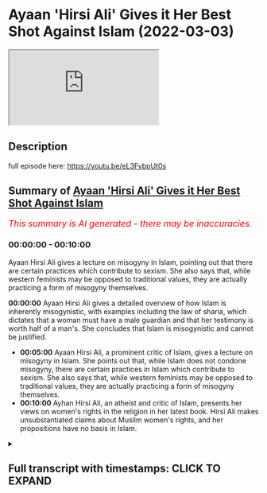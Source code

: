 # Ayaan 'Hirsi Ali' Gives it Her Best Shot Against Islam (2022-03-03)

<iframe loading='lazy' allow='autoplay' src='https://www.youtube.com/embed/HuoZtJIRM3s'></iframe>

## Description

full episode here: https://youtu.be/eL3FybpUt0s

## Summary of [Ayaan 'Hirsi Ali' Gives it Her Best Shot Against Islam](https://www.youtube.com/watch?v=HuoZtJIRM3s)


*<span style="color:red; font-size:125%">This summary is AI generated - there may be inaccuracies</span>. [](/)*

### <a onclick="modifyYTiframeseektime('0')">00:00:00</a> - <a onclick="modifyYTiframeseektime('600')">00:10:00</a>

Ayaan Hirsi Ali gives a lecture on misogyny in Islam, pointing out that there are certain practices which contribute to sexism. She also says that, while western feminists may be opposed to traditional values, they are actually practicing a form of misogyny themselves.

**<a onclick="modifyYTiframeseektime('0')">00:00:00</a>** Ayaan Hirsi Ali gives a detailed overview of how Islam is inherently misogynistic, with examples including the law of sharia, which dictates that a woman must have a male guardian and that her testimony is worth half of a man's. She concludes that Islam is misogynistic and cannot be justified.
* **<a onclick="modifyYTiframeseektime('300')">00:05:00</a>** Ayaan Hirsi Ali, a prominent critic of Islam, gives a lecture on misogyny in Islam. She points out that, while Islam does not condone misogyny, there are certain practices in Islam which contribute to sexism. She also says that, while western feminists may be opposed to traditional values, they are actually practicing a form of misogyny themselves.
* **<a onclick="modifyYTiframeseektime('600')">00:10:00</a>** Ayhan Hirsi Ali, an atheist and critic of Islam, presents her views on women's rights in the religion in her latest book. Hirsi Ali makes unsubstantiated claims about Muslim women's rights, and her propositions have no basis in Islam.

<details><summary><h2>Full transcript with timestamps: CLICK TO EXPAND</h2></summary>

<a onclick="modifyYTiframeseektime('0')">0:00:00</a> okay thank you in in your experience  
<a onclick="modifyYTiframeseektime('5')">0:00:05</a> is is islam innately misogynistic  
<a onclick="modifyYTiframeseektime('9')">0:00:09</a> the answer to that unfortunately is a  
<a onclick="modifyYTiframeseektime('11')">0:00:11</a> clear cut yes  
<a onclick="modifyYTiframeseektime('13')">0:00:13</a> okay islam is misogynistic in its  
<a onclick="modifyYTiframeseektime('16')">0:00:16</a> approach to women i know that by saying  
<a onclick="modifyYTiframeseektime('18')">0:00:18</a> this  
<a onclick="modifyYTiframeseektime('20')">0:00:20</a> i  
<a onclick="modifyYTiframeseektime('20')">0:00:20</a> offend a lot of people i know that  
<a onclick="modifyYTiframeseektime('23')">0:00:23</a> people's feelings get hurt the feelings  
<a onclick="modifyYTiframeseektime('25')">0:00:25</a> of muslims i know that that is the case  
<a onclick="modifyYTiframeseektime('28')">0:00:28</a> but setting feelings aside and just  
<a onclick="modifyYTiframeseektime('30')">0:00:30</a> looking objectively as what it is  
<a onclick="modifyYTiframeseektime('35')">0:00:35</a> that islam says about women  
<a onclick="modifyYTiframeseektime('38')">0:00:38</a> and  
<a onclick="modifyYTiframeseektime('39')">0:00:39</a> where it positions us  
<a onclick="modifyYTiframeseektime('42')">0:00:42</a> the answer is yes it is misogynistic  
<a onclick="modifyYTiframeseektime('45')">0:00:45</a> and i'll give you a few examples that  
<a onclick="modifyYTiframeseektime('48')">0:00:48</a> would be good yeah  
<a onclick="modifyYTiframeseektime('49')">0:00:49</a> and i think the best example  
<a onclick="modifyYTiframeseektime('51')">0:00:51</a> because it's so factual  
<a onclick="modifyYTiframeseektime('53')">0:00:53</a> is the law sharia law islamic law  
<a onclick="modifyYTiframeseektime('56')">0:00:56</a> islamic law declares  
<a onclick="modifyYTiframeseektime('59')">0:00:59</a> that a woman has to have a male guardian  
<a onclick="modifyYTiframeseektime('62')">0:01:02</a> at all times  
<a onclick="modifyYTiframeseektime('63')">0:01:03</a> that's not required of males  
<a onclick="modifyYTiframeseektime('66')">0:01:06</a> in sharia law a man is permitted to have  
<a onclick="modifyYTiframeseektime('68')">0:01:08</a> four wives  
<a onclick="modifyYTiframeseektime('70')">0:01:10</a> she's not permitted to have four  
<a onclick="modifyYTiframeseektime('71')">0:01:11</a> husbands  
<a onclick="modifyYTiframeseektime('73')">0:01:13</a> in islamic law in sharia law  
<a onclick="modifyYTiframeseektime('76')">0:01:16</a> a woman's testimony in court is worth  
<a onclick="modifyYTiframeseektime('79')">0:01:19</a> half  
<a onclick="modifyYTiframeseektime('80')">0:01:20</a> of that of a man it's not the other way  
<a onclick="modifyYTiframeseektime('83')">0:01:23</a> around  
<a onclick="modifyYTiframeseektime('86')">0:01:26</a> a sister inherits half of what her  
<a onclick="modifyYTiframeseektime('88')">0:01:28</a> brother inherits  
<a onclick="modifyYTiframeseektime('91')">0:01:31</a> wow  
<a onclick="modifyYTiframeseektime('92')">0:01:32</a> and  
<a onclick="modifyYTiframeseektime('93')">0:01:33</a> this goes on and on and i think to be  
<a onclick="modifyYTiframeseektime('97')">0:01:37</a> because these basic tenets of law  
<a onclick="modifyYTiframeseektime('101')">0:01:41</a> sharia law when they're implemented and  
<a onclick="modifyYTiframeseektime('104')">0:01:44</a> where they're implemented  
<a onclick="modifyYTiframeseektime('106')">0:01:46</a> you see a huge difference between the  
<a onclick="modifyYTiframeseektime('108')">0:01:48</a> way men and women are treated girls and  
<a onclick="modifyYTiframeseektime('110')">0:01:50</a> boys are treated and i would say that is  
<a onclick="modifyYTiframeseektime('114')">0:01:54</a> misogyny  
<a onclick="modifyYTiframeseektime('117')">0:01:57</a> and  
<a onclick="modifyYTiframeseektime('118')">0:01:58</a> because i'm not i'm not that familiar  
<a onclick="modifyYTiframeseektime('120')">0:02:00</a> with  
<a onclick="modifyYTiframeseektime('122')">0:02:02</a> islam is sharia law something that's in  
<a onclick="modifyYTiframeseektime('124')">0:02:04</a> the quran directly  
<a onclick="modifyYTiframeseektime('127')">0:02:07</a> sharia law is derived from the quran and  
<a onclick="modifyYTiframeseektime('129')">0:02:09</a> from the teachings of the prophet  
<a onclick="modifyYTiframeseektime('131')">0:02:11</a> muhammad the prophet muhammad is the  
<a onclick="modifyYTiframeseektime('132')">0:02:12</a> founder of islam  
<a onclick="modifyYTiframeseektime('134')">0:02:14</a> and his legacy is a body of law and  
<a onclick="modifyYTiframeseektime('138')">0:02:18</a> norms  
<a onclick="modifyYTiframeseektime('140')">0:02:20</a> that are implemented where there is a  
<a onclick="modifyYTiframeseektime('142')">0:02:22</a> theocracy like saudi arabia or iran or  
<a onclick="modifyYTiframeseektime('144')">0:02:24</a> any of the other societies that try  
<a onclick="modifyYTiframeseektime('148')">0:02:28</a> to establish  
<a onclick="modifyYTiframeseektime('151')">0:02:31</a> legal systems that are based on islam  
<a onclick="modifyYTiframeseektime('155')">0:02:35</a> so another example on the misogyny side  
<a onclick="modifyYTiframeseektime('158')">0:02:38</a> is  
<a onclick="modifyYTiframeseektime('159')">0:02:39</a> women are expected  
<a onclick="modifyYTiframeseektime('162')">0:02:42</a> to cover their bodies and there is some  
<a onclick="modifyYTiframeseektime('164')">0:02:44</a> kind of discussion on how much of that  
<a onclick="modifyYTiframeseektime('167')">0:02:47</a> in some cases they let you show their  
<a onclick="modifyYTiframeseektime('169')">0:02:49</a> face and the hands  
<a onclick="modifyYTiframeseektime('171')">0:02:51</a> and in extreme cases you have to be  
<a onclick="modifyYTiframeseektime('173')">0:02:53</a> covered from head to toe  
<a onclick="modifyYTiframeseektime('175')">0:02:55</a> and confined to the house  
<a onclick="modifyYTiframeseektime('179')">0:02:59</a> your male guardian  
<a onclick="modifyYTiframeseektime('181')">0:03:01</a> chooses or at least you need his  
<a onclick="modifyYTiframeseektime('183')">0:03:03</a> endorsements to marry someone else and  
<a onclick="modifyYTiframeseektime('186')">0:03:06</a> all of this  
<a onclick="modifyYTiframeseektime('187')">0:03:07</a> is  
<a onclick="modifyYTiframeseektime('189')">0:03:09</a> in uh based in sharia law if you're a  
<a onclick="modifyYTiframeseektime('191')">0:03:11</a> woman and you're not happy in a marriage  
<a onclick="modifyYTiframeseektime('193')">0:03:13</a> it's almost difficult almost impossible  
<a onclick="modifyYTiframeseektime('196')">0:03:16</a> to divorce your husband uh and  
<a onclick="modifyYTiframeseektime('199')">0:03:19</a> the other way around for a man to  
<a onclick="modifyYTiframeseektime('201')">0:03:21</a> divorce his wife all he has to say is  
<a onclick="modifyYTiframeseektime('203')">0:03:23</a> declare in front of two witnesses three  
<a onclick="modifyYTiframeseektime('205')">0:03:25</a> times that he divorces his wife and  
<a onclick="modifyYTiframeseektime('208')">0:03:28</a> that's done so  
<a onclick="modifyYTiframeseektime('209')">0:03:29</a> on the question is islam misogynistic  
<a onclick="modifyYTiframeseektime('212')">0:03:32</a> i think these facts speak for themselves  
<a onclick="modifyYTiframeseektime('216')">0:03:36</a> uh is islam inherently misogynistic  
<a onclick="modifyYTiframeseektime('219')">0:03:39</a> well first and foremost of course  
<a onclick="modifyYTiframeseektime('223')">0:03:43</a> there are misogyny needs to be defined  
<a onclick="modifyYTiframeseektime('225')">0:03:45</a> because if it's defined definitionally  
<a onclick="modifyYTiframeseektime('227')">0:03:47</a> as it is in the kind of dictionary the  
<a onclick="modifyYTiframeseektime('229')">0:03:49</a> hatred of women then the answer is very  
<a onclick="modifyYTiframeseektime('230')">0:03:50</a> clearly no because the quran very  
<a onclick="modifyYTiframeseektime('232')">0:03:52</a> clearly states  
<a onclick="modifyYTiframeseektime('234')">0:03:54</a> in more than one verse you know in  
<a onclick="modifyYTiframeseektime('235')">0:03:55</a> chapter three verse 195 in the la liga  
<a onclick="modifyYTiframeseektime('241')">0:04:01</a> god does not let to waste any action of  
<a onclick="modifyYTiframeseektime('244')">0:04:04</a> any doer among you men or women and that  
<a onclick="modifyYTiframeseektime('246')">0:04:06</a> both of you are from one another  
<a onclick="modifyYTiframeseektime('249')">0:04:09</a> that uh in chapter 33 verse 35  
<a onclick="modifyYTiframeseektime('252')">0:04:12</a> the believing men and the believing  
<a onclick="modifyYTiframeseektime('253')">0:04:13</a> women and the you know and so on and it  
<a onclick="modifyYTiframeseektime('255')">0:04:15</a> mentions  
<a onclick="modifyYTiframeseektime('256')">0:04:16</a> a list of attributes mentioning men and  
<a onclick="modifyYTiframeseektime('258')">0:04:18</a> women specifically and then says that  
<a onclick="modifyYTiframeseektime('261')">0:04:21</a> god has prepared for them a reward in  
<a onclick="modifyYTiframeseektime('263')">0:04:23</a> fact the quran explicitly mentions that  
<a onclick="modifyYTiframeseektime('265')">0:04:25</a> we cannot have hatred towards any  
<a onclick="modifyYTiframeseektime('267')">0:04:27</a> believer because it's mentioned in  
<a onclick="modifyYTiframeseektime('269')">0:04:29</a> chapter 59 of the quran  
<a onclick="modifyYTiframeseektime('274')">0:04:34</a> god do not put any hatred to the  
<a onclick="modifyYTiframeseektime('276')">0:04:36</a> believers in our hearts and that of  
<a onclick="modifyYTiframeseektime('278')">0:04:38</a> course includes women as well so from  
<a onclick="modifyYTiframeseektime('280')">0:04:40</a> that perspective it's impossible to  
<a onclick="modifyYTiframeseektime('281')">0:04:41</a> postulate it is  
<a onclick="modifyYTiframeseektime('283')">0:04:43</a> impossible to postulate that islam  
<a onclick="modifyYTiframeseektime('285')">0:04:45</a> is misogynistic from that definitional  
<a onclick="modifyYTiframeseektime('287')">0:04:47</a> perspective but what we will say is of  
<a onclick="modifyYTiframeseektime('289')">0:04:49</a> course misogyny is a label that is  
<a onclick="modifyYTiframeseektime('292')">0:04:52</a> used haphazardly and arbitrarily between  
<a onclick="modifyYTiframeseektime('294')">0:04:54</a> people in the west in discourses to mean  
<a onclick="modifyYTiframeseektime('297')">0:04:57</a> different things so of course  
<a onclick="modifyYTiframeseektime('298')">0:04:58</a> neoconservatives or people that are more  
<a onclick="modifyYTiframeseektime('300')">0:05:00</a> right-wing or alt-right are  
<a onclick="modifyYTiframeseektime('302')">0:05:02</a> accused themselves of being misogynistic  
<a onclick="modifyYTiframeseektime('304')">0:05:04</a> to uh by um third-wave feminists and so  
<a onclick="modifyYTiframeseektime('307')">0:05:07</a> on and so it really depends on who is  
<a onclick="modifyYTiframeseektime('310')">0:05:10</a> the one making the claim and what the  
<a onclick="modifyYTiframeseektime('312')">0:05:12</a> robust definition that they have of  
<a onclick="modifyYTiframeseektime('314')">0:05:14</a> misogyny is sometimes that can be  
<a onclick="modifyYTiframeseektime('316')">0:05:16</a> ideologically um  
<a onclick="modifyYTiframeseektime('318')">0:05:18</a> kind of inspired in the case of  
<a onclick="modifyYTiframeseektime('320')">0:05:20</a> third-wave feminists i would say it  
<a onclick="modifyYTiframeseektime('322')">0:05:22</a> certainly is that's why unfortunately  
<a onclick="modifyYTiframeseektime('324')">0:05:24</a> uh even your father has been accused of  
<a onclick="modifyYTiframeseektime('326')">0:05:26</a> misogyny i mean people in in in the west  
<a onclick="modifyYTiframeseektime('329')">0:05:29</a> uh credible intellectuals and academics  
<a onclick="modifyYTiframeseektime('331')">0:05:31</a> have been accused of misogyny just  
<a onclick="modifyYTiframeseektime('333')">0:05:33</a> because they believe in a traditional uh  
<a onclick="modifyYTiframeseektime('336')">0:05:36</a> value of traditional values of family  
<a onclick="modifyYTiframeseektime('338')">0:05:38</a> system a complementarian family system  
<a onclick="modifyYTiframeseektime('341')">0:05:41</a> and for this reason the accused of  
<a onclick="modifyYTiframeseektime('343')">0:05:43</a> misogyny but one has to say this and i  
<a onclick="modifyYTiframeseektime('345')">0:05:45</a> think this is very important michaela  
<a onclick="modifyYTiframeseektime('347')">0:05:47</a> that we believe that there is an  
<a onclick="modifyYTiframeseektime('349')">0:05:49</a> equality of value between men and women  
<a onclick="modifyYTiframeseektime('351')">0:05:51</a> we do believe that there is an equality  
<a onclick="modifyYTiframeseektime('353')">0:05:53</a> of value between men and women the  
<a onclick="modifyYTiframeseektime('354')">0:05:54</a> prophet himself muhammad he said  
<a onclick="modifyYTiframeseektime('358')">0:05:58</a> that certainly men are equal to women  
<a onclick="modifyYTiframeseektime('361')">0:06:01</a> in front of the law that is the general  
<a onclick="modifyYTiframeseektime('363')">0:06:03</a> rule that is a statement of the prophet  
<a onclick="modifyYTiframeseektime('364')">0:06:04</a> muhammad however  
<a onclick="modifyYTiframeseektime('366')">0:06:06</a> we do believe in exceptions and we don't  
<a onclick="modifyYTiframeseektime('368')">0:06:08</a> believe that equality of value means  
<a onclick="modifyYTiframeseektime('370')">0:06:10</a> identicality and roles  
<a onclick="modifyYTiframeseektime('372')">0:06:12</a> and so of course people that are  
<a onclick="modifyYTiframeseektime('373')">0:06:13</a> detractors from the other side  
<a onclick="modifyYTiframeseektime('375')">0:06:15</a> like the academic charlatan ayan mcgann  
<a onclick="modifyYTiframeseektime('378')">0:06:18</a> actually means refugee in the somali  
<a onclick="modifyYTiframeseektime('380')">0:06:20</a> language of course an ironic reminder to  
<a onclick="modifyYTiframeseektime('382')">0:06:22</a> herself  
<a onclick="modifyYTiframeseektime('383')">0:06:23</a> she would say that islam is misogynistic  
<a onclick="modifyYTiframeseektime('385')">0:06:25</a> because of practices such as polygyny  
<a onclick="modifyYTiframeseektime('388')">0:06:28</a> which means that a man can marry more  
<a onclick="modifyYTiframeseektime('389')">0:06:29</a> than one wife and that is a practice  
<a onclick="modifyYTiframeseektime('391')">0:06:31</a> that muslims believe in  
<a onclick="modifyYTiframeseektime('392')">0:06:32</a> all practices such as that muslim men  
<a onclick="modifyYTiframeseektime('395')">0:06:35</a> can marry christian and jewish women of  
<a onclick="modifyYTiframeseektime('397')">0:06:37</a> course that is something that muslim  
<a onclick="modifyYTiframeseektime('399')">0:06:39</a> women cannot do in islam as well  
<a onclick="modifyYTiframeseektime('402')">0:06:42</a> and various other inheritance things or  
<a onclick="modifyYTiframeseektime('404')">0:06:44</a> aspects where there is a differential  
<a onclick="modifyYTiframeseektime('406')">0:06:46</a> there between how men  
<a onclick="modifyYTiframeseektime('408')">0:06:48</a> are treated to women  
<a onclick="modifyYTiframeseektime('410')">0:06:50</a> but we will say that equality of value  
<a onclick="modifyYTiframeseektime('412')">0:06:52</a> does not mean identicality and roles let  
<a onclick="modifyYTiframeseektime('415')">0:06:55</a> me say that one more time equality of  
<a onclick="modifyYTiframeseektime('417')">0:06:57</a> value we believe does not mean  
<a onclick="modifyYTiframeseektime('419')">0:06:59</a> identicality and roles and therefore  
<a onclick="modifyYTiframeseektime('422')">0:07:02</a> just like aristotle said that like  
<a onclick="modifyYTiframeseektime('424')">0:07:04</a> things should be treated like likewise  
<a onclick="modifyYTiframeseektime('426')">0:07:06</a> and that different things should be  
<a onclick="modifyYTiframeseektime('428')">0:07:08</a> treated the same we do believe that  
<a onclick="modifyYTiframeseektime('430')">0:07:10</a> women have a collective female  
<a onclick="modifyYTiframeseektime('432')">0:07:12</a> temperament on certain aspects which  
<a onclick="modifyYTiframeseektime('434')">0:07:14</a> need to be tailored for in legislation  
<a onclick="modifyYTiframeseektime('436')">0:07:16</a> which need to be tailored for in social  
<a onclick="modifyYTiframeseektime('438')">0:07:18</a> and political life and so therefore if  
<a onclick="modifyYTiframeseektime('441')">0:07:21</a> someone wants to use second wave  
<a onclick="modifyYTiframeseektime('443')">0:07:23</a> feministic collectivistic discourses to  
<a onclick="modifyYTiframeseektime('445')">0:07:25</a> try and attack the islamic narrative  
<a onclick="modifyYTiframeseektime('447')">0:07:27</a> then they must first establish the  
<a onclick="modifyYTiframeseektime('449')">0:07:29</a> truthfulness and the objective the  
<a onclick="modifyYTiframeseektime('451')">0:07:31</a> objectiveness of second wave feministic  
<a onclick="modifyYTiframeseektime('454')">0:07:34</a> discourses iron hersey's a feminist we  
<a onclick="modifyYTiframeseektime('458')">0:07:38</a> are opposed to feminism when we say that  
<a onclick="modifyYTiframeseektime('459')">0:07:39</a> feminism has now  
<a onclick="modifyYTiframeseektime('461')">0:07:41</a> almost certainly been cracked open as a  
<a onclick="modifyYTiframeseektime('463')">0:07:43</a> false ideology of course i think what i  
<a onclick="modifyYTiframeseektime('466')">0:07:46</a> think i should add to this in addition  
<a onclick="modifyYTiframeseektime('468')">0:07:48</a> to all that was aforementioned that i  
<a onclick="modifyYTiframeseektime('470')">0:07:50</a> and mcgann herself  
<a onclick="modifyYTiframeseektime('473')">0:07:53</a> was embroiled  
<a onclick="modifyYTiframeseektime('474')">0:07:54</a> in the most embarrassing  
<a onclick="modifyYTiframeseektime('477')">0:07:57</a> of public inquiries if you can call that  
<a onclick="modifyYTiframeseektime('479')">0:07:59</a> that whereby she herself was in a  
<a onclick="modifyYTiframeseektime('482')">0:08:02</a> preligious relationship she was a  
<a onclick="modifyYTiframeseektime('484')">0:08:04</a> mistress  
<a onclick="modifyYTiframeseektime('485')">0:08:05</a> she was a mistress to niall ferguson her  
<a onclick="modifyYTiframeseektime('489')">0:08:09</a> husband now and she was doing so at the  
<a onclick="modifyYTiframeseektime('492')">0:08:12</a> dismay of sue douglas who is his ex-wife  
<a onclick="modifyYTiframeseektime('496')">0:08:16</a> and  
<a onclick="modifyYTiframeseektime('497')">0:08:17</a> with the destabilizing effects of course  
<a onclick="modifyYTiframeseektime('500')">0:08:20</a> the destabilizing effect to his family  
<a onclick="modifyYTiframeseektime('503')">0:08:23</a> to lachlan ferguson to phoenix ferguson  
<a onclick="modifyYTiframeseektime('506')">0:08:26</a> the children of nile ferguson  
<a onclick="modifyYTiframeseektime('508')">0:08:28</a> so she attacks poligini in her books but  
<a onclick="modifyYTiframeseektime('511')">0:08:31</a> she practices in her daily life  
<a onclick="modifyYTiframeseektime('514')">0:08:34</a> and so this is  
<a onclick="modifyYTiframeseektime('515')">0:08:35</a> a serious hypocrisy  
<a onclick="modifyYTiframeseektime('517')">0:08:37</a> not just  
<a onclick="modifyYTiframeseektime('519')">0:08:39</a> in that what she does mcgann iron mcgann  
<a onclick="modifyYTiframeseektime('522')">0:08:42</a> but in that which she states as well  
<a onclick="modifyYTiframeseektime('525')">0:08:45</a> so the challenge really is and i will  
<a onclick="modifyYTiframeseektime('528')">0:08:48</a> repeat this if someone wants to quote  
<a onclick="modifyYTiframeseektime('531')">0:08:51</a> aspects of the islamic discourse aspects  
<a onclick="modifyYTiframeseektime('534')">0:08:54</a> of the islamic  
<a onclick="modifyYTiframeseektime('536')">0:08:56</a> jewish prudential tradition  
<a onclick="modifyYTiframeseektime('538')">0:08:58</a> and juxtapose it with the western  
<a onclick="modifyYTiframeseektime('540')">0:09:00</a> discourses especially here we're talking  
<a onclick="modifyYTiframeseektime('542')">0:09:02</a> about second wave feminism and expect  
<a onclick="modifyYTiframeseektime('545')">0:09:05</a> islam to correspond with those they'll  
<a onclick="modifyYTiframeseektime('546')">0:09:06</a> be utterly and bitterly disappointed  
<a onclick="modifyYTiframeseektime('548')">0:09:08</a> because clearly we believe our system is  
<a onclick="modifyYTiframeseektime('550')">0:09:10</a> superior we believe the system is  
<a onclick="modifyYTiframeseektime('552')">0:09:12</a> failing we believe that  
<a onclick="modifyYTiframeseektime('554')">0:09:14</a> nuclear households are being destroyed  
<a onclick="modifyYTiframeseektime('556')">0:09:16</a> in the west we believe that you've got  
<a onclick="modifyYTiframeseektime('558')">0:09:18</a> it wrong we believe that we've got it  
<a onclick="modifyYTiframeseektime('560')">0:09:20</a> right and so in order to defeat us an  
<a onclick="modifyYTiframeseektime('562')">0:09:22</a> argument you must first argue from first  
<a onclick="modifyYTiframeseektime('564')">0:09:24</a> principles and so yes we do have  
<a onclick="modifyYTiframeseektime('566')">0:09:26</a> differences with western especially  
<a onclick="modifyYTiframeseektime('568')">0:09:28</a> second wave or third wave feministic  
<a onclick="modifyYTiframeseektime('569')">0:09:29</a> discourses but that does not  
<a onclick="modifyYTiframeseektime('572')">0:09:32</a> that does in no way  
<a onclick="modifyYTiframeseektime('574')">0:09:34</a> show show indicates  
<a onclick="modifyYTiframeseektime('576')">0:09:36</a> that islam is misogynistic to the  
<a onclick="modifyYTiframeseektime('578')">0:09:38</a> contrary and one last thing i will say  
<a onclick="modifyYTiframeseektime('580')">0:09:40</a> is megan herself  
<a onclick="modifyYTiframeseektime('582')">0:09:42</a> is blissfully ignorant ayan mcgann i and  
<a onclick="modifyYTiframeseektime('585')">0:09:45</a> hersey mcghan  
<a onclick="modifyYTiframeseektime('586')">0:09:46</a> blissfully ignorant of the islamic  
<a onclick="modifyYTiframeseektime('588')">0:09:48</a> tradition the  
<a onclick="modifyYTiframeseektime('589')">0:09:49</a> under-qualified over-confident  
<a onclick="modifyYTiframeseektime('592')">0:09:52</a> ultra-crepidarian academic charlatan  
<a onclick="modifyYTiframeseektime('595')">0:09:55</a> right-wing apple polish-up  
<a onclick="modifyYTiframeseektime('597')">0:09:57</a> obsequious woman that she is doesn't  
<a onclick="modifyYTiframeseektime('600')">0:10:00</a> even know  
<a onclick="modifyYTiframeseektime('601')">0:10:01</a> that it doesn't even know the basics of  
<a onclick="modifyYTiframeseektime('603')">0:10:03</a> the islamic tradition mentions in her  
<a onclick="modifyYTiframeseektime('605')">0:10:05</a> book heretic in page 77 that we worship  
<a onclick="modifyYTiframeseektime('608')">0:10:08</a> muhammad she doesn't even know the  
<a onclick="modifyYTiframeseektime('609')">0:10:09</a> basics of the religion she makes  
<a onclick="modifyYTiframeseektime('611')">0:10:11</a> squandering mistakes one after the other  
<a onclick="modifyYTiframeseektime('614')">0:10:14</a> about gender in jewish prudence in islam  
<a onclick="modifyYTiframeseektime('616')">0:10:16</a> in her latest book at pray you can see  
<a onclick="modifyYTiframeseektime('619')">0:10:19</a> in page 151  
<a onclick="modifyYTiframeseektime('621')">0:10:21</a> where she makes a series of  
<a onclick="modifyYTiframeseektime('624')">0:10:24</a> unsubstantiated claims about muslim  
<a onclick="modifyYTiframeseektime('627')">0:10:27</a> women and their rights in islam saying  
<a onclick="modifyYTiframeseektime('629')">0:10:29</a> that their rights can be sold to  
<a onclick="modifyYTiframeseektime('630')">0:10:30</a> strangers and all kinds of nonsense  
<a onclick="modifyYTiframeseektime('633')">0:10:33</a> propositions which have no basis in the  
<a onclick="modifyYTiframeseektime('635')">0:10:35</a> religion of islam so if you really want  
<a onclick="modifyYTiframeseektime('637')">0:10:37</a> to know about women's rights in islam  
<a onclick="modifyYTiframeseektime('639')">0:10:39</a> one has to go to the source and this  
<a onclick="modifyYTiframeseektime('641')">0:10:41</a> ultra crepidarian academic charlatan  
<a onclick="modifyYTiframeseektime('644')">0:10:44</a> ayan is is just a failure who's who's  
<a onclick="modifyYTiframeseektime('647')">0:10:47</a> been uh embroi has been  
<a onclick="modifyYTiframeseektime('649')">0:10:49</a> let in by the most unusual types of  
<a onclick="modifyYTiframeseektime('651')">0:10:51</a> affirmative action program to the  
<a onclick="modifyYTiframeseektime('653')">0:10:53</a> neoconservative circles because she has  
<a onclick="modifyYTiframeseektime('655')">0:10:55</a> no academic uh acumen at all  
</details>